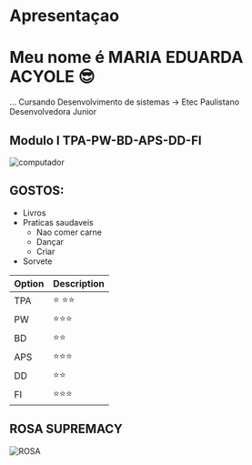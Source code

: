 # Apresentaçao

# Meu nome é MARIA EDUARDA ACYOLE  :sunglasses:	
...
Cursando Desenvolvimento de sistemas -> Etec Paulistano
Desenvolvedora Junior  

## Modulo I TPA-PW-BD-APS-DD-FI ##


![computador](https://i.gifer.com/XXI2.gif/imagens/computador.gif "computador")

## GOSTOS:

+ Livros
+ Praticas saudaveis
  - Nao comer carne
  - Dançar
  - Criar
+ Sorvete


| Option | Description |
| ------ | ----------- |
| TPA    |   :star: :star::star:        |
| PW     | :star::star::star:|
| BD | :star::star:|
| APS  | :star::star::star:|
| DD  |:star::star: |
| FI   | :star::star::star:|

##  ROSA SUPREMACY  ##
![ROSA](https://encrypted-tbn0.gstatic.com/images?q=tbn:ANd9GcQATW5PfK7jJa0HgY_Z_9lMj0ey37q8Q2jaJw&usqp=CAU/imagens/rosa.jfif "rosa")



